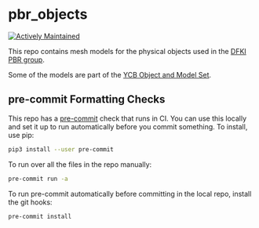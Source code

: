 pbr_objects
===========

[![Actively Maintained](https://img.shields.io/badge/Maintenance%20Level-Actively%20Maintained-green.svg)](https://gist.github.com/cheerfulstoic/d107229326a01ff0f333a1d3476e068d)

This repo contains mesh models for the physical objects used in the
[DFKI PBR group](https://www.dfki.de/en/web/research/research-departments/plan-based-robot-control).

Some of the models are part of the [YCB Object and Model Set](https://www.ycbbenchmarks.com/object-models/).

pre-commit Formatting Checks
----------------------------

This repo has a [pre-commit](https://pre-commit.com/) check that runs in CI.
You can use this locally and set it up to run automatically before you commit
something. To install, use pip:

```bash
pip3 install --user pre-commit
```

To run over all the files in the repo manually:

```bash
pre-commit run -a
```

To run pre-commit automatically before committing in the local repo, install the git hooks:

```bash
pre-commit install
```
